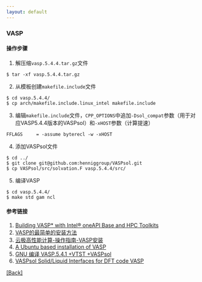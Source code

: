 ```yaml
---
layout: default
---
```


### VASP

#### 操作步骤
1. 解压缩`vasp.5.4.4.tar.gz`文件
```shell
$ tar -xf vasp.5.4.4.tar.gz
```
2. 从模板创建`makefile.include`文件
```shell
$ cd vasp.5.4.4/
$ cp arch/makefile.include.linux_intel makefile.include
```
3. 编辑`makefile.include`文件，`CPP_OPTIONS`中追加`-Dsol_compat`参数（用于对应VASP5.4.4版本的VASPsol）和`-xHOST`参数（计算提速）
```shell
FFLAGS     = -assume byterecl -w -xHOST
```
4. 添加VASPsol文件
```shell
$ cd ../
$ git clone git@github.com:henniggroup/VASPsol.git
$ cp VASPsol/src/solvation.F vasp.5.4.4/src/
```
5. 编译VASP
```shell
$ cd vasp.5.4.4/
$ make std gam ncl
```

#### 参考链接
1. [Building VASP\* with Intel® oneAPI Base and HPC Toolkits](<https://www.intel.com/content/www/us/en/developer/articles/technical/building-vasp-with-intel-mkl-and-intel-compilers.html>)
2. [VASP的最简单的安装方法](<http://bbs.keinsci.com/thread-11812-1-1.html>)
3. [云极高性能计算-操作指南-VASP安装](<https://docs.ucloud.cn/epc/vasp>)
4. [A Ubuntu based installation of VASP](<https://www.vasp.at/wiki/index.php/A_Ubuntu_based_installation_of_VASP>)
5. [GNU 编译 VASP.5.4.1 +VTST +VASPsol](<https://zhuanlan.zhihu.com/p/336559314>)
6. [VASPsol Solid/Liquid Interfaces for DFT code VASP](<https://github.com/henniggroup/VASPsol>)

[[Back]](../tools.md)
